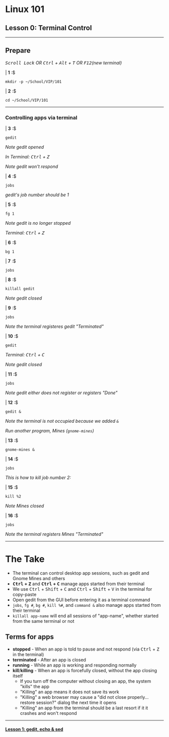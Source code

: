 # Linux 101
## Lesson 0: Terminal Control

___

## Prepare

*<kbd>Scroll Lock</kbd> OR <kbd>Ctrl</kbd> + <kbd>Alt</kbd> + <kbd>T</kbd> OR <kbd>F12</kbd>(new terminal)*

| **1** :$

```console
mkdir -p ~/School/VIP/101
```

| **2** :$

```console
cd ~/School/VIP/101
```

___

### Controlling apps via terminal

| **3** :$

```console
gedit
```

*Note gedit opened*

*In Terminal: <kbd>Ctrl</kbd> + <kbd>Z</kbd>*

*Note gedit won't respond*

| **4** :$

```console
jobs
```

*gedit's job number should be 1*

| **5** :$

```console
fg 1
```

*Note gedit is no longer stopped*

*Terminal: <kbd>Ctrl</kbd> + <kbd>Z</kbd>*

| **6** :$

```console
bg 1
```

| **7** :$

```console
jobs
```

| **8** :$

```console
killall gedit
```

*Note gedit closed*

| **9** :$

```console
jobs
```

*Note the terminal registeres gedit "Terminated"*

| **10** :$

```console
gedit
```

*Terminal: <kbd>Ctrl</kbd> + <kbd>C</kbd>*

*Note gedit closed*

| **11** :$

```console
jobs
```

*Note gedit either does not register or registers "Done"*

| **12** :$

```console
gedit &
```

*Note the terminal is not occupied because we added `&`*

*Run another program, Mines (`gnome-mines`)*

| **13** :$

```console
gnome-mines &
```

| **14** :$

```console
jobs
```

*This is how to kill job number 2:*

| **15** :$

```console
kill %2
```

*Note Mines closed*

| **16** :$

```console
jobs
```

*Note the terminal registers Mines "Terminated"*

___

# The Take

- The terminal can control desktop app sessions, such as gedit and Gnome Mines and others
- **<kbd>Ctrl</kbd> + <kbd>Z</kbd>** and **<kbd>Ctrl</kbd> + <kbd>C</kbd>** manage apps started from their terminal
- We use <kbd>Ctrl</kbd> + <kbd>Shift</kbd> + <kbd>C</kbd> and <kbd>Ctrl</kbd> + <kbd>Shift</kbd> + <kbd>V</kbd> in the terminal for copy-paste
- Open gedit from the GUI before entering it as a terminal command
- `jobs`, `fg #`, `bg #`, `kill %#`, and `command &` also manage apps started from their terminal
- `killall app-name` will end all sessions of "app-name", whether started from the same terminal or not

## Terms for apps

- **stopped** - When an app is told to pause and not respond (via <kbd>Ctrl</kbd> + <kbd>Z</kbd> in the terminal)
- **terminated** - After an app is closed
- **running** - While an app is working and responding normally
- **kill**/**killing** - When an app is forcefully closed, without the app closing itself
  - If you turn off the computer without closing an app, the system "kills" the app
  - "Killing" an app means it does not save its work
  - "Killing" a web browser may cause a "did not close properly... restore session?" dialog the next time it opens
  - "Killing" an app from the terminal should be a last resort if it it crashes and won't respond

___

#### [Lesson 1: gedit, echo & sed](https://github.com/inkVerb/vip/blob/master/101/Lesson-01.md)
